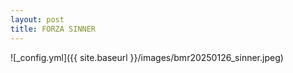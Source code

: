```yaml
---
layout: post
title: FORZA SINNER
---
```


![_config.yml]({{ site.baseurl }}/images/bmr20250126_sinner.jpeg)
